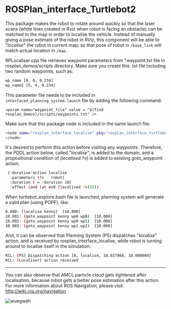 ROSPlan_interface_Turtlebot2
============================

This package makes the robot to rotate around quickly so that the laser scans (white lines created in Rviz when robot is facing an obstacle) can be matched to the map in order to localise the vehicle. Instead of manually giving a pose estimate of the robot in RViz, this component will be able to "_localise_" the robot in current map; so that pose of robot in  `/base_link` will match actual location in `/map`.  

RPLocaliser.cpp file retrieves waypoint parameters from "waypoint.txt file in rosplan_demos/scripts directory. Make sure you create this .txt file including two random waypoints, such as: 

```sh
wp_name [0, 0, 0.234] 
wp_name2 [5, 4, 0.234] 
```
 
This parameter file needs to be included in `interfaced_planning_system.launch` file by adding the following command: 
 
```<param name="waypoint_file" value = "$(find rosplan_demos)/scripts/waypoints.txt" /> ```
 
Make sure that this package node is included in the same launch file: 
 
```sh
<node name="rosplan_interface_localise" pkg="rosplan_interface_turtlebot" type="rplocaliser" respawn="false" output="screen"> 
</node> 
```
 
It's desired to perform this action before visiting any waypoints. Therefore, the PDDL action below, called "_localise_", is added to the domain, and a propositional condition of _(localised ?v)_ is added to existing _goto_waypoint_ action. 
         
```sh
 (:durative-action localise 
  :parameters (?v - robot) 
  :duration ( = ?duration 10) 
  :effect (and (at end (localised ?v))))) 
```
 
When turtlebot_explore.bash file is launched, planning system will generate a valid plan (using POPF), like: 

```sh 
0.000: (localise kenny)  [10.000] 
10.001: (goto_waypoint kenny wp0 wp0)  [10.000] 
20.002: (goto_waypoint kenny wp0 wp1)  [10.000] 
30.003: (goto_waypoint kenny wp1 wp2)  [10.000] 
``` 
And, it can be observed that Planning System (PS) dispatches "_localise_" action, and is received by rosplan_interface_localise, while robot is turning around to localise itself in the simulation:   
```sh  
KCL: (PS) Dispatching action [0, localise, 10.037968, 10.000000] 
KCL: (Localiser) action received 
``` 

***

You can also observe that AMCL particle cloud gets tightened after localisation, because robot gets a better pose estimation after this action. For more information about ROS Navigation, please visit: http://wiki.ros.org/navigation

![wuegweh](http://cdn.makeagif.com/media/5-26-2015/iOlcPH.gif)
